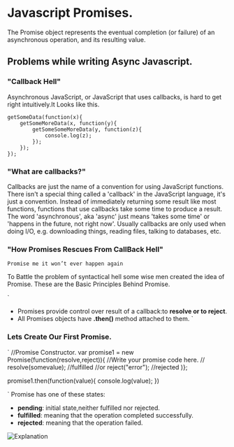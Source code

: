 # Javascript Promises.

The Promise object represents the eventual completion (or failure) of an asynchronous operation, and its resulting value.

## Problems while writing Async Javascript.

### "Callback Hell"

Asynchronous JavaScript, or JavaScript that uses callbacks, is hard to get right intuitively.It Looks like this.

```
getSomeData(function(x){
    getSomeMoreData(x, function(y){
        getSomeSomeMoreData(y, function(z){ 
            console.log(z);
        });
    });
});

```

### "What are callbacks?"

Callbacks are just the name of a convention for using JavaScript functions. There isn't a special thing called a 'callback' in the JavaScript language, it's just a convention. Instead of immediately returning some result like most functions, functions that use callbacks take some time to produce a result. The word 'asynchronous', aka 'async' just means 'takes some time' or 'happens in the future, not right now'. Usually callbacks are only used when doing I/O, e.g. downloading things, reading files, talking to databases, etc.

### "How Promises Rescues From CallBack Hell"

`Promise me it won’t ever happen again`

To Battle the problem of syntactical hell some wise men created the idea of Promise.
These are the Basic Principles Behind Promise.

`
* Promises provide control over result of a callback:to **resolve or to reject**.
* All Promises objects have **.then()** method attached to them.
`
### Lets Create Our First Promise.

`
//Promise Constructor.
var promise1 = new Promise(function(resolve,reject)){
     //Write your promise code here.
     //
     resolve(somevalue); //fulfilled
     //or
     reject("error");   //rejected
)};

promise1.then(function(value){
    console.log(value);
})

`
Promise has one of these states:

* **pending**: initial state,neither fulfilled nor rejected.
* **fulfilled**: meaning that the operation completed successfully.
* **rejected**: meaning that the operation failed.

![Explanation](https://mdn.mozillademos.org/files/15911/promises.png)

